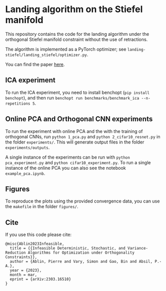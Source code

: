 # Landing algorithm on the Stiefel manifold

This repository contains the code for the landing algorithm under the orthogonal Stiefel manifold constraint without the use of retractions. 

The algorithm is implemented as a PyTorch optimizer; see `landing-stiefel/landing_stiefel/optimizer.py`.

You can find the paper [here](https://arxiv.org/abs/2303.16510).

## ICA experiment

To run the ICA experiment, you need to install benchopt (`pip install benchopt`), and then run `benchopt run benchmarks/benchmark_ica --n-repetitions 5`.

## Online PCA and Orthogonal CNN experiments

To run the experiment with online PCA and the with the training of orthogonal CNNs, run  `python 1_pca.py` and `python 2_cifar10_resnet.py` in the folder `experiments/`. This will generate output files in the folder `experiments/outputs`.

A single instance of the experiments can be run with `python pca_experiment.py` and `python cifar10_experiment.py`. To run a single instance of the online PCA you can also see the notebook `example_pca.ipynb`.

## Figures

To reproduce the plots using the provided convergence data, you can use the `makefile` in the folder `figures/`.

## Cite

If you use this code please cite:
```
@misc{Ablin2023Infeasible,
  title = {{Infeasible Deterministic, Stochastic, and Variance-Reduction Algorithms for Optimization under Orthogonality Constraints}},
  author = {Ablin, Pierre and Vary, Simon and Gao, Bin and Absil, P.-A.},
  year = {2023},
  month = mar,
  eprint = {arXiv:2303.16510}
}
```
